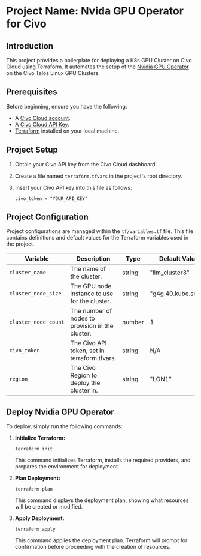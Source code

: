
# Project Name: Nvida GPU Operator for Civo

## Introduction

This project provides a boilerplate for deploying a K8s GPU Cluster on Civo Cloud using Terraform. It automates the setup of the [Nvidia GPU Operator](https://docs.nvidia.com/datacenter/cloud-native/gpu-operator/latest/index.html) on the Civo Talos Linux GPU Clusters.

## Prerequisites

Before beginning, ensure you have the following:

- A [Civo Cloud account](https://dashboard.civo.com/signup).
- A [Civo Cloud API Key](https://dashboard.civo.com/security).
- [Terraform](https://developer.hashicorp.com/terraform/install) installed on your local machine.

## Project Setup

1. Obtain your Civo API key from the Civo Cloud dashboard.
2. Create a file named `terraform.tfvars` in the project's root directory.
3. Insert your Civo API key into this file as follows:

    ```hcl
    civo_token = "YOUR_API_KEY"
    ```

## Project Configuration

Project configurations are managed within the `tf/variables.tf` file. This file contains definitions and default values for the Terraform variables used in the project.

| Variable             | Description                                       | Type   | Default Value      |
|----------------------|---------------------------------------------------|--------|--------------------|
| `cluster_name`       | The name of the cluster.                          | string | "llm_cluster3"     |
| `cluster_node_size`  | The GPU node instance to use for the cluster.     | string | "g4g.40.kube.small" |
| `cluster_node_count` | The number of nodes to provision in the cluster.  | number | 1                  |
| `civo_token`         | The Civo API token, set in terraform.tfvars.      | string | N/A                |
| `region`             | The Civo Region to deploy the cluster in.         | string | "LON1"             |

## Deploy Nvidia GPU Operator

To deploy, simply run the following commands:

1. **Initialize Terraform:**

    ```
    terraform init
    ```

    This command initializes Terraform, installs the required providers, and prepares the environment for deployment.

2. **Plan Deployment:**

    ```
    terraform plan
    ```

    This command displays the deployment plan, showing what resources will be created or modified.

3. **Apply Deployment:**

    ```
    terraform apply
    ```

    This command applies the deployment plan. Terraform will prompt for confirmation before proceeding with the creation of resources.


